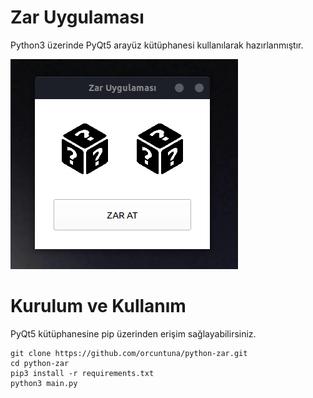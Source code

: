 # Zar Uygulaması
Python3 üzerinde PyQt5 arayüz kütüphanesi kullanılarak hazırlanmıştır.

![Zar Uygulaması](https://github.com/orcuntuna/python-zar/blob/master/resim/uygulama.gif?raw=true)


# Kurulum ve Kullanım
PyQt5 kütüphanesine pip üzerinden erişim sağlayabilirsiniz.

	git clone https://github.com/orcuntuna/python-zar.git
	cd python-zar
	pip3 install -r requirements.txt
	python3 main.py